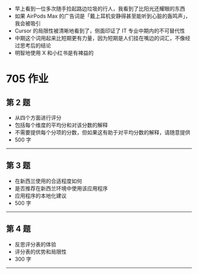 - 早上看到一位多次随手捡起路边垃圾的行人，我看到了比阳光还耀眼的东西
- 如果 AirPods Max 的广告词是「戴上耳机安静得甚至能听到心脏的轰鸣声」，我会被吸引
- Cursor 的局限性被清晰地看到了，侧面印证了 IT 专业中期内的不可替代性
- 中期这个词用起来比短期更有力量，因为短期是人们挂在嘴边的词汇，不像经过思考后的结论
- 明智地使用 X 和小红书是有裨益的

# 705 作业
## 第 2 题
- 从四个方面进行评分
- 包括每个维度的平均分和对该分数的解释
- 不需要提供每个分项的分数，但如果这有助于对平均分数的解释，请随意提供
- 500 字
---

## 第 3 题
- 在新西兰使用的合适程度如何
- 是否推荐在新西兰环境中使用该应用程序
- 应用程序的本地化建议
- 500 字
---

## 第 4 题
- 反思评分表的体验
- 评分表的优势和局限性
- 300 字
--- 
